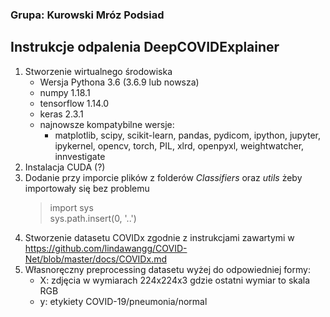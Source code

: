 ### Grupa: Kurowski Mróz Podsiad

## Instrukcje odpalenia DeepCOVIDExplainer

1. Stworzenie wirtualnego środowiska
	- Wersja Pythona 3.6 (3.6.9 lub nowsza)
	- numpy 1.18.1
	- tensorflow 1.14.0
	- keras 2.3.1
	- najnowsze kompatybilne wersje: 
		- matplotlib, scipy, scikit-learn, pandas, pydicom, ipython, jupyter, ipykernel, opencv, torch, PIL, xlrd, openpyxl, weightwatcher, innvestigate
2. Instalacja CUDA (?)
3. Dodanie przy imporcie plików z folderów *Classifiers* oraz *utils* żeby importowały się bez problemu
	> import sys  
	> sys.path.insert(0, '..')
4. Stworzenie datasetu COVIDx zgodnie z instrukcjami zawartymi w https://github.com/lindawangg/COVID-Net/blob/master/docs/COVIDx.md
5. Własnoręczny preprocessing datasetu wyżej do odpowiedniej formy:
	- X: zdjęcia w wymiarach 224x224x3 gdzie ostatni wymiar to skala RGB
	- y: etykiety COVID-19/pneumonia/normal
